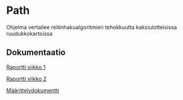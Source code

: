 # Path
Ohjelma vertailee reitinhakualgoritmien tehokkuutta kaksiulotteisissa ruudukkokartoissa

## Dokumentaatio
[Raportti viikko 1](https://github.com/ktatu/Path/blob/master/documentation/viikko1_raportti.md)

[Raportti viikko 2](https://github.com/ktatu/Path/blob/master/documentation/viikko2_raportti.md)

[Määrittelydokumentti](https://github.com/ktatu/Path/blob/master/documentation/maarittely.md)
